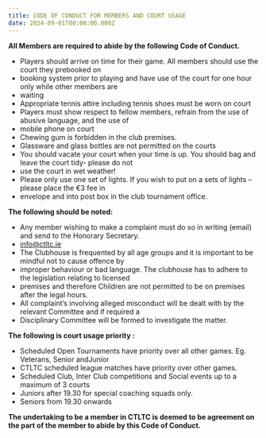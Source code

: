 ```yaml
---
title: CODE OF CONDUCT FOR MEMBERS AND COURT USAGE
date: 2024-09-01T00:00:00.000Z
---
```

**All Members are required to abide by the following Code of Conduct.**

* Players should arrive on time for their game. All members should use the court they prebooked on
* booking system prior to playing and have use of the court for one hour only while other members are
* waiting
* Appropriate tennis attire including tennis shoes must be worn on court
* Players must show respect to fellow members, refrain from the use of abusive language, and the use of
* mobile phone on court
* Chewing gum is forbidden in the club premises.
* Glassware and glass bottles are not permitted on the courts
* You should vacate your court when your time is up. You should bag and leave the court tidy- please do not
* use the court in wet weather!
* Please only use one set of lights. If you wish to put on a sets of lights – please place the €3 fee in
* envelope and into post box in the club tournament office.

**The following should be noted:**

* Any member wishing to make a complaint must do so in writing (email) and send to the Honorary Secretary.
* info@ctltc.ie
* The Clubhouse is frequented by all age groups and it is important to be mindful not to cause offence by
* improper behaviour or bad language. The clubhouse has to adhere to the legislation relating to licensed
* premises and therefore Children are not permitted to be on premises after the legal hours.
* All complaint’s involving alleged misconduct will be dealt with by the relevant Committee and if required a
* Disciplinary Committee will be formed to investigate the matter.



**The following is court usage priority :**

* Scheduled Open Tournaments have priority over all other games. Eg. Veterans, Senior andJunior
* CTLTC scheduled league matches have priority over other games.
* Scheduled Club, Inter Club competitions and Social events up to a maximum of 3 courts
* Juniors after 19.30 for special coaching squads only.
* Seniors from 19.30 onwards

**The undertaking to be a member in CTLTC is deemed to be agreement on the part of the member to abide by this Code of Conduct.**

